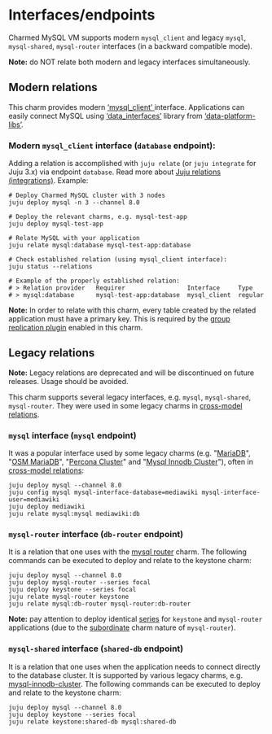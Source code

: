 # Interfaces/endpoints

Charmed MySQL VM supports modern `mysql_client` and legacy `mysql`, `mysql-shared`, `mysql-router` interfaces (in a backward compatible mode).

**Note:** do NOT relate both modern and legacy interfaces simultaneously.

## Modern relations

This charm provides modern [‘mysql_client’ ](https://github.com/canonical/charm-relation-interfaces)interface. Applications can easily connect MySQL using [‘data_interfaces’](https://charmhub.io/data-platform-libs/libraries/data_interfaces) library from [‘data-platform-libs’](https://github.com/canonical/data-platform-libs/).

### Modern `mysql_client` interface (`database` endpoint):

Adding a relation is accomplished with `juju relate` (or `juju integrate` for Juju 3.x) via endpoint `database`. Read more about [Juju relations (integrations)](https://juju.is/docs/olm/relations). Example:

```shell
# Deploy Charmed MySQL cluster with 3 nodes
juju deploy mysql -n 3 --channel 8.0

# Deploy the relevant charms, e.g. mysql-test-app
juju deploy mysql-test-app

# Relate MySQL with your application
juju relate mysql:database mysql-test-app:database

# Check established relation (using mysql_client interface):
juju status --relations

# Example of the properly established relation:
# > Relation provider   Requirer                 Interface     Type
# > mysql:database      mysql-test-app:database  mysql_client  regular
```

**Note:** In order to relate with this charm, every table created by the related application must have a primary key. This is required by the [group replication plugin](https://dev.mysql.com/doc/refman/8.0/en/group-replication-requirements.html) enabled in this charm.

## Legacy relations

**Note:** Legacy relations are deprecated and will be discontinued on future releases. Usage should be avoided.

This charm supports several legacy interfaces, e.g. `mysql`, `mysql-shared`, `mysql-router`. They were used in some legacy charms in [cross-model relations](https://juju.is/docs/olm/cross-model-integration).

### `mysql` interface (`mysql` endpoint)

It was a popular interface used by some legacy charms (e.g. "[MariaDB](https://charmhub.io/mariadb)", "[OSM MariaDB](https://charmhub.io/charmed-osm-mariadb-k8s)", "[Percona Cluster](https://charmhub.io/percona-cluster)" and "[Mysql Innodb Cluster](https://charmhub.io/mysql-innodb-cluster)"), often in [cross-model relations](https://juju.is/docs/olm/cross-model-integration):

```shell
juju deploy mysql --channel 8.0
juju config mysql mysql-interface-database=mediawiki mysql-interface-user=mediawiki
juju deploy mediawiki
juju relate mysql:mysql mediawiki:db
```

### `mysql-router` interface (`db-router` endpoint)

It is a relation that one uses with the [mysql router](https://charmhub.io/mysql-router) charm. The following commands can be executed to deploy and relate to the keystone charm:

```shell
juju deploy mysql --channel 8.0
juju deploy mysql-router --series focal
juju deploy keystone --series focal
juju relate mysql-router keystone
juju relate mysql:db-router mysql-router:db-router
```

**Note:** pay attention to deploy identical [series](https://juju.is/docs/olm/deploy-an-application-with-a-specific-series) for `keystone` and `mysql-router` applications (due to the [subordinate](https://juju.is/docs/sdk/charm-types#heading--subordinate-charms) charm nature of `mysql-router`).

### `mysql-shared` interface (`shared-db` endpoint)

It is a relation that one uses when the application needs to connect directly to the database cluster. It is supported by various legacy charms, e.g. [mysql-innodb-cluster](https://charmhub.io/mysql-innodb-cluster). The following commands can be executed to deploy and relate to the keystone charm:

```shell
juju deploy mysql --channel 8.0
juju deploy keystone --series focal
juju relate keystone:shared-db mysql:shared-db
```